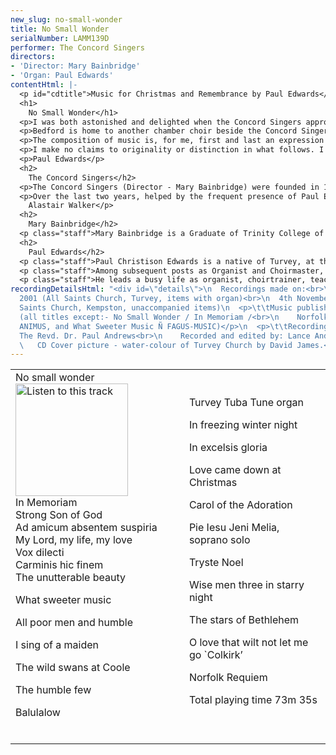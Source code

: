 ```yaml
---
new_slug: no-small-wonder
title: No Small Wonder
serialNumber: LAMM139D
performer: The Concord Singers
directors:
- 'Director: Mary Bainbridge'
- 'Organ: Paul Edwards'
contentHtml: |-
  <p id="cdtitle">Music for Christmas and Remembrance by Paul Edwards</p>
  <h1>
    No Small Wonder</h1>
  <p>I was both astonished and delighted when the Concord Singers approached me with the proposal that they should make a CD of my music. Now that this has come to pass, I feel also a great sense of privilege, for there are many composers whose music I admire much more than my own who have not been so fortunate as to have an entire recording devoted to their compositions. My warmest thanks go to all members of Concord for the considerable amount of time and care they have put in to this project.</p>
  <p>Bedford is home to another chamber choir beside the Concord Singers: this is Cantamus, in which I sing second bass and which I have occasionally had the pleasure of conducting. As will become apparent from the notes which follow, Cantamus has played a very important part in my choral music, and its founder (and conductor for at least the first twelve years), Paul Andrews (who is now an Anglican priest) was kind enough to act as producer during the Concord recording sessions.</p>
  <p>The composition of music is, for me, first and last an expression of emotion. It does not matter particularly if the emotions felt by the listener (or the performer) are not the same as those which gave rise to the music’s creation : the main thing which matters is that the music moves those who hear and those who sing or play, and expresses feelings which cannot be expressed otherwise. I believe that music without human or spiritual feeling has no point whatsoever. However, it has to be said that often the most moving music of all is that which is understated and restrained, rather than melodramatic, sprawling or histrionic.</p>
  <p>I make no claims to originality or distinction in what follows. I have only ever written music when I have had an inner compulsion to do so, and (in Holst’s immortal words) the not writing of it would have become a positive nuisance to me! All I can say is that I mean it and feel it with every fibre of myself, and if it says something to the listener and performer then the labours of composition will not have been in vain.</p>
  <p>Paul Edwards</p>
  <h2>
    The Concord Singers</h2>
  <p>The Concord Singers (Director - Mary Bainbridge) were founded in 1979 by Mary, and have a large and varied repertory of sacred and secular works, both accompanied and unaccompanied. They have always sung unconducted, led from within by their director. The group started as an octet composed of staff and students of Bedford College of Higher Education where Mary was a Lecturer in Singing and Pianoforte. At first, the repertoire was a mixture of church music, madrigals, folk-songs and a variety of music arranged for them by Vic Bainbridge, who was Principal Lecturer in Music at the College. As the years went by, however, encouraged by Mary’s enthusiasm and expertise, the group’s numbers increased, its repertoire widened to include many kinds of music from the last five centuries, and it has performed in a variety of venues in Bedfordshire and beyond.</p>
  <p>Over the last two years, helped by the frequent presence of Paul Edwards and his infectious pleasure at hearing his music performed (often for the first time) Concord has developed a great liking and admiration for it, culminating in the preparation for and the recording of this CD which covers a representative range of his accompanied and unaccompanied pieces for Christmas and Remembrance. This has given the Singers an additional focus to their work; and it is hoped that the CD will enable a wider audience to share the results of the collaboration.<br>
    Alastair Walker</p>
  <h2>
    Mary Bainbridge</h2>
  <p class="staff">Mary Bainbridge is a Graduate of Trinity College of Music, London. She spent a number of years as a professional chorister at St. Mark’s Church, North Audley Street and St. Martin’s-in-the-Fields in London. At Trinity College, she studied singing with Gwendolyn Hanson and, later, with Henry Cummings, Head of Faculty of Singing at the Royal Academy of Music. She obtained her Fellowship in Solo Singing in 1970. Despite a busy career in school music teaching, she has always reserved time to pursue her love of singing, both as a teacher and a performer.</p>
  <h2>
    Paul Edwards</h2>
  <p class="staff">Paul Christison Edwards is a native of Turvey, at the north-west edge of Bedfordshire. At the age of nine, he went to St. Paul’s Cathedral as a Chorister, where he sang over four and a half years, later spending a similar span of time as a Lay Clerk in the Choir of Peterborough Cathedral.</p>
  <p class="staff">Among subsequent posts as Organist and Choirmaster, Paul has worked at Weston Favell (Northampton) (1987-1992), St. Paul’s Bedford (1992-1999) and now All Saints, Kempston. In 1980, he gained the Diploma of A.R.C.O., with the Sowerbutts and Durrant Prizes for paperwork, and the L.R.S.M. in Music Theory (1991), followed by the L.T.C.L. for composition in 1992.</p>
  <p class="staff">He leads a busy life as organist, choirtrainer, teacher of piano and theory, accompanist, and choral singer. He has been an Examiner for the Royal School of Church Music Dean’s and Bishop’s Awards in the Diocese of Peterborough since 1994, and has made a series of recordings of the historic church organs of North Bedfordshire over the past five years or so (produced by Lammas Records). Another recent project has been the transcribing and editing of six volumes of 18th Century English Organ Music, now published by ANIMUS. He has now passed the 400 mark in the list of “Op.Nos.”, albeit that these are mainly short works. His output is mainly church music (including around 150 hymn-tunes); but in addition to the anthems, services, and carols, he has composed many songs for voice and piano, organ voluntaries, and small piano pieces.</p>
recordingDetailsHtml: "<div id=\"details\">\n  Recordings made on:<br>\n  7th May
  2001 (All Saints Church, Turvey, items with organ)<br>\n  4th November 2001 (All
  Saints Church, Kempston, unaccompanied items)\n  <p>\t\tMusic published by OECUMUSE
  (all titles except:- No Small Wonder / In Memoriam /<br>\n    Norfolk Requiem -
  ANIMUS, and What Sweeter Music Ñ FAGUS-MUSIC)</p>\n  <p>\t\tRecording sessions producer:
  The Revd. Dr. Paul Andrews<br>\n    Recorded and edited by: Lance Andrews<br>\n
  \   CD Cover picture - water-colour of Turvey Church by David James.</p>\n</div>"
---
```


<table class="tracktable">
  <tbody>
    <tr>
      <td class="column1">
        No small wonder<a href="cliplinks/nosmall.ram"><img alt="Listen to this track" src="/web/20131207002743im_/http://www.lammas.co.uk/images/listen.gif" width="180"></a><br>
        In Memoriam<br>
        Strong Son of God<br>
        Ad amicum absentem suspiria<br>
        My Lord, my life, my love<br>
        Vox dilecti<br>
        Carminis hic finem<br>
        The unutterable beauty
        <p>What sweeter music</p>
        <p>All poor men and humble</p>
        <p>I sing of a maiden</p>
        <p>The wild swans at Coole</p>
        <p>The humble few</p>
        <p>Balulalow<br>
           </p>
      </td>
      <td class="column2">
        Turvey Tuba Tune organ
        <p>In freezing winter night</p>
        <p>In excelsis gloria</p>
        <p>Love came down at Christmas</p>
        <p>Carol of the Adoration</p>
        <p>Pie Iesu Jeni Melia, soprano solo</p>
        <p>Tryste Noel</p>
        <p>Wise men three in starry night</p>
        <p>The stars of Bethlehem</p>
        <p>O love that wilt not let me go `Colkirk’</p>
        <p>Norfolk Requiem</p>
        <p>						<span id="playingtime">Total playing time 73m 35s</span></p>
      </td>
    </tr>
  </tbody>
</table>
